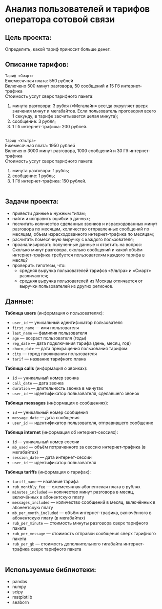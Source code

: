 # Анализ пользователей и тарифов оператора сотовой связи

## Цель проекта:
Определить, какой тариф приносит больше денег.

## Описание тарифов:
`Тариф «Смарт»`<br>
Ежемесячная плата: 550 рублей<br>
Включено 500 минут разговора, 50 сообщений и 15 Гб интернет-трафика<br>
Стоимость услуг сверх тарифного пакета: 
   1. минута разговора: 3 рубля («Мегалайн» всегда округляет вверх значения минут и мегабайтов. Если пользователь проговорил всего 1 секунду, в тарифе засчитывается целая минута); <br>
   2. сообщение: 3 рубля; <br>
   3. 1 Гб интернет-трафика: 200 рублей.<br><br>

`Тариф «Ультра»`<br>
Ежемесячная плата: 1950 рублей<br>
Включено 3000 минут разговора, 1000 сообщений и 30 Гб интернет-трафика<br>
Стоимость услуг сверх тарифного пакета: 
   1. минута разговора: 1 рубль; <br>
   2. сообщение: 1 рубль; <br>
   3. 1 Гб интернет-трафика: 150 рублей.<br><br>

## Задачи проекта:
- привести данные к нужным типам;
- найти и исправить ошибки в данных;
- посчитать количество сделанных звонков и израсходованных минут разговора по месяцам, количество отправленных сообщений по месяцам, объем израсходованного интернет-трафика по месяцам;
- расчитать помесячную выручку с каждого пользователя;
- проанализировать полученные данные и ответить на вопрос: Сколько минут разговора, сколько сообщений и какой объём интернет-трафика требуется пользователям каждого тарифа в месяц?
- проверить гипотезы, что:
    - средняя выручка пользователей тарифов «Ультра» и «Смарт» различаются;
    - средняя выручка пользователей из Москвы отличается от выручки пользователей из других регионов.

## Данные:
**Таблица users** (информация о пользователях):
 - `user_id` — уникальный идентификатор пользователя
 - `first_name` — имя пользователя
 - `last_name` — фамилия пользователя
 - `age` — возраст пользователя (годы)
 - `reg_date` — дата подключения тарифа (день, месяц, год)
 - `churn_date` — дата прекращения пользования тарифом
 - `city` — город проживания пользователя
 - `tarif` — название тарифного плана<br>
 
**Таблица calls** (информация о звонках):
 - `id` — уникальный номер звонка
 - `call_date` — дата звонка
 - `duration` — длительность звонка в минутах
 - `user_id` — идентификатор пользователя, сделавшего звонок<br>

**Таблица messages** (информация о сообщениях):
 - `id` — уникальный номер сообщения
 - `message_date` — дата сообщения
 - `user_id` — идентификатор пользователя, отправившего сообщение<br>

**Таблица internet** (информация об интернет-сессиях):
 - `id` — уникальный номер сессии
 - `mb_used` — объём потраченного за сессию интернет-трафика (в мегабайтах)
 - `session_date` — дата интернет-сессии
 - `user_id` — идентификатор пользователя<br>
 
**Таблица tariffs** (информация о тарифах):
 - `tariff_name` — название тарифа
 - `rub_monthly_fee` — ежемесячная абонентская плата в рублях
 - `minutes_included` — количество минут разговора в месяц, включённых в абонентскую плату
 - `messages_included` — количество сообщений в месяц, включённых в абонентскую плату
 - `mb_per_month_included` — объём интернет-трафика, включённого в абонентскую плату (в мегабайтах)
 - `rub_per_minute` — стоимость минуты разговора сверх тарифного пакета
 - `rub_per_message` — стоимость отправки сообщения сверх тарифного пакета
 - `rub_per_gb` — стоимость дополнительного гигабайта интернет-трафика сверх тарифного пакета<br><br>

## Используемые библиотеки:
- pandas
- numpy
- scipy
- matplotlib
- seaborn
